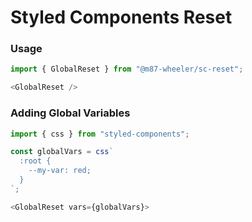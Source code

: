 # Styled Components Reset

### Usage

```js
import { GlobalReset } from "@m87-wheeler/sc-reset";

<GlobalReset />
```

### Adding Global Variables

```js
import { css } from "styled-components";

const globalVars = css`
  :root {
    --my-var: red;
  }
`;

<GlobalReset vars={globalVars}>
```